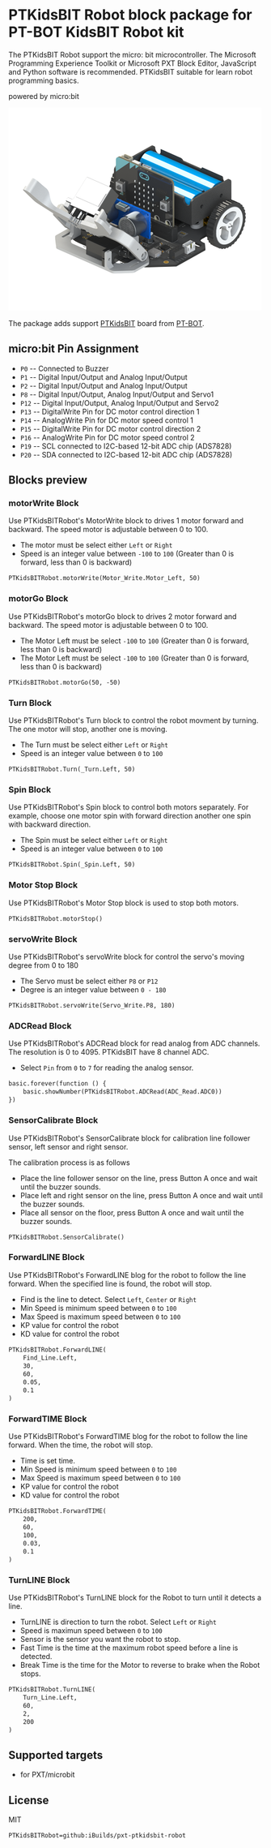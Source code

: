 # PTKidsBIT Robot block package for PT-BOT KidsBIT Robot kit
The PTKidsBIT Robot support the micro: bit microcontroller. The Microsoft Programming Experience Toolkit or Microsoft PXT Block Editor, JavaScript and Python software is recommended. PTKidsBIT suitable for learn robot programming basics.

powered by micro:bit

![PTKidsBIT](https://raw.githubusercontent.com/iBuilds/pxt-PTKidsBIT-Robot/master/big_icon.png)

The package adds support [PTKidsBIT](http://www.ptbot-shop.com/product/31/ptkidsbit-education-robot-kit) board from [PT-BOT](https://web.facebook.com/LPRobotics).

## micro:bit Pin Assignment

* ``P0``  -- Connected to Buzzer
* ``P1``  -- Digital Input/Output and Analog Input/Output
* ``P2``  -- Digital Input/Output and Analog Input/Output
* ``P8``  -- Digital Input/Output, Analog Input/Output and Servo1
* ``P12`` -- Digital Input/Output, Analog Input/Output and Servo2
* ``P13`` -- DigitalWrite Pin for DC motor control direction 1
* ``P14`` -- AnalogWrite Pin for DC motor speed control 1
* ``P15`` -- DigitalWrite Pin for DC motor control direction 2
* ``P16`` -- AnalogWrite Pin for DC motor speed control 2
* ``P19`` -- SCL connected to I2C-based 12-bit ADC chip (ADS7828)
* ``P20`` -- SDA connected to I2C-based 12-bit ADC chip (ADS7828)

## Blocks preview

### motorWrite Block

Use PTKidsBITRobot's MotorWrite block to drives 1 motor forward and backward. The speed motor is adjustable between 0 to 100.

* The motor must be select either `Left` or `Right`
* Speed is an integer value between `-100` to `100` (Greater than 0 is forward, less than 0 is backward)

```blocks
PTKidsBITRobot.motorWrite(Motor_Write.Motor_Left, 50)
```

### motorGo Block

Use PTKidsBITRobot's motorGo block to drives 2 motor forward and backward. The speed motor is adjustable between 0 to 100.

* The Motor Left must be select `-100` to `100` (Greater than 0 is forward, less than 0 is backward)
* The Motor Left must be select `-100` to `100` (Greater than 0 is forward, less than 0 is backward)

```blocks
PTKidsBITRobot.motorGo(50, -50)
```

### Turn Block

Use PTKidsBITRobot's Turn block to control the robot movment by turning. The one motor will stop, another one is moving.

* The Turn must be select either `Left` or `Right`
* Speed is an integer value between `0` to `100`

```blocks
PTKidsBITRobot.Turn(_Turn.Left, 50)
```

### Spin Block

Use PTKidsBITRobot's Spin block to control both motors separately. For example, choose one motor spin with forward direction another one spin with backward direction.

* The Spin must be select either `Left` or `Right`
* Speed is an integer value between `0` to `100`

```blocks
PTKidsBITRobot.Spin(_Spin.Left, 50)
```

### Motor Stop Block 

Use PTKidsBITRobot's Motor Stop block is used to stop both motors.

```blocks
PTKidsBITRobot.motorStop()
```

### servoWrite Block

Use PTKidsBITRobot's servoWrite block for control the servo's moving degree from 0 to 180

* The Servo must be select either `P8` or `P12`
* Degree is an integer value between `0 - 180`

```blocks
PTKidsBITRobot.servoWrite(Servo_Write.P8, 180)
```

### ADCRead Block

Use PTKidsBITRobot's ADCRead block for read analog from ADC channels. The resolution is 0 to 4095. PTKidsBIT have 8 channel ADC.

* Select `Pin` from `0` to `7` for reading the analog sensor.

```blocks
basic.forever(function () {
    basic.showNumber(PTKidsBITRobot.ADCRead(ADC_Read.ADC0))
})
```

### SensorCalibrate Block

Use PTKidsBITRobot's SensorCalibrate block for calibration line follower sensor, left sensor and right sensor.

The calibration process is as follows
* Place the line follower sensor on the line, press Button A once and wait until the buzzer sounds.
* Place left and right sensor on the line, press Button A once and wait until the buzzer sounds.
* Place all sensor on the floor, press Button A once and wait until the buzzer sounds.

```blocks
PTKidsBITRobot.SensorCalibrate()
```

### ForwardLINE Block

Use PTKidsBITRobot's ForwardLINE blog for the robot to follow the line forward. When the specified line is found, the robot will stop. 

* Find is the line to detect. Select `Left`, `Center` or `Right`
* Min Speed is minimum speed between `0` to `100`
* Max Speed is maximum speed between `0` to `100`
* KP value for control the robot
* KD value for control the robot

```blocks
PTKidsBITRobot.ForwardLINE(
    Find_Line.Left,
    30,
    60,
    0.05,
    0.1
)
```

### ForwardTIME Block

Use PTKidsBITRobot's ForwardTIME blog for the robot to follow the line forward. When the time, the robot will stop. 

* Time is set time.
* Min Speed is minimum speed between `0` to `100`
* Max Speed is maximum speed between `0` to `100`
* KP value for control the robot
* KD value for control the robot

```blocks
PTKidsBITRobot.ForwardTIME(
    200,
    60,
    100,
    0.03,
    0.1
)
```

### TurnLINE Block

Use PTKidsBITRobot's TurnLINE block for the Robot to turn until it detects a line.

* TurnLINE is direction to turn the robot. Select `Left` or `Right`
* Speed is maximun speed between `0` to `100`
* Sensor is the sensor you want the robot to stop.
* Fast Time is the time at the maximum robot speed before a line is detected.
* Break Time is the time for the Motor to reverse to brake when the Robot stops.

```blocks
PTKidsBITRobot.TurnLINE(
    Turn_Line.Left,
    60,
    2,
    200
)
```

## Supported targets

* for PXT/microbit

## License

MIT

```package
PTKidsBITRobot=github:iBuilds/pxt-ptkidsbit-robot
```
